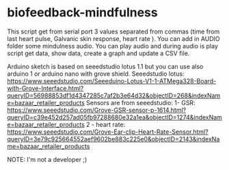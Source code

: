 # biofeedback-mindfulness

This script get from serial port 3 values separated from commas (time from last heart pulse, Galvanic skin response, heart rate ).
You can add in AUDIO folder some mindulness audio.
You can play audio and during audio is play script get data, show data, create a graph and update a CSV file.

Arduino sketch is based on seeedstudio lotus 1.1 but you can use also arduino 1 or arduino nano with grove shield.
Seeedstudio lotus: https://www.seeedstudio.com/Seeeduino-Lotus-V1-1-ATMega328-Board-with-Grove-Interface.html?queryID=56988853df1d4347285c7af2b3e64d32&objectID=268&indexName=bazaar_retailer_products
Sensors are from seeedstudio:
1- GSR: https://www.seeedstudio.com/Grove-GSR-sensor-p-1614.html?queryID=c39e452d257ad05fb97288680e32a1ea&objectID=1274&indexName=bazaar_retailer_products
2 - heart rate: https://www.seeedstudio.com/Grove-Ear-clip-Heart-Rate-Sensor.html?queryID=3e79c925664552aef9602be883c225e0&objectID=2143&indexName=bazaar_retailer_products

NOTE: I'm not a developer ;)
